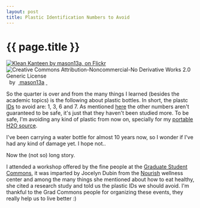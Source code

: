 ```yaml
---
layout: post
title: Plastic Identification Numbers to Avoid
---
```


{{ page.title }}
================

<div>
   <a href='http://www.flickr.com/photos/mason13a/3265411170/' target='_blank'>
      <img src='http://farm4.static.flickr.com/3488/3265411170_e355c8020c_m.jpg'
           alt='Klean Kanteen by mason13a, on Flickr'
           title='Klean Kanteen by mason13a, on Flickr'
           border='0'/>
   </a>
   <br/>
   <a href='http://creativecommons.org/licenses/by-nc-nd/2.0/' target='_blank'>
      <img src='http://i.creativecommons.org/l/by-nc-nd/2.0/80x15.png'
           alt='Creative Commons Attribution-Noncommercial-No Derivative Works 2.0 Generic License' 
           title='Creative Commons Attribution-Noncommercial-No Derivative Works 2.0 Generic License'
           border='0'
           align='left'>
   </a>&nbsp;&nbsp;by&nbsp;
   <a href='http://www.flickr.com/people/mason13a/' target='_blank'>&nbsp;mason13a</a>
   <a href='http://www.imagecodr.org/' target='_blank'>&nbsp;</a>
</div>

So the quarter is over and from the many things I learned (besides the academic topics) is the 
following about plastic bottles. In short, the plastc [IDs][w] to avoid are: 1, 3, 6 and 7. As 
mentioned [here][b] the other numbers aren't guaranteed to be safe, it's just that they haven't been 
studied more. To be safe, I'm avoiding any kind of plastic from now on, specially for my
[portable H2O source][h].

I've been carrying a water bottle for almost 10 years now, so I wonder if I've had any kind of 
damage yet. I hope not..

Now the (not so) long story.

I attended a workshop offered by the fine people at the [Graduate Student Commons][g], it was 
imparted by Jocelyn Dubin from the [Nourish][n] wellness center and among the many things she 
mentioned about how to eat healthy, she cited a research study and told us the plastic IDs we should 
avoid. I'm thankful to the Grad Commons people for organizing these events, they really help us to 
live better :)

[g]: http://gradcommons.drupal.ucsc.edu/
[n]: http://www.nourishsantacruz.com
[w]: http://en.wikipedia.org/wiki/Resin_identification_code
[b]: http://jrsays.com/2009/02/plastic-rating-system-unhealthy.html
[h]: http://www.kleankanteen.com/products/classic/klean-kanteen-40oz-classic.php
